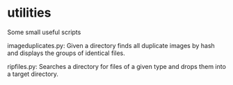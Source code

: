 utilities
=========

Some small useful scripts

imageduplicates.py: Given a directory finds all duplicate images by hash and displays the groups of identical files.

ripfiles.py: Searches a directory for files of a given type and drops them into a target directory.
